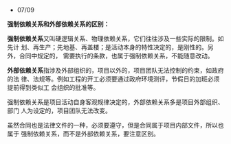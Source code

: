 - 07/09

**强制依赖关系和外部依赖关系的区别：**

**强制依赖关系**又叫硬逻辑关系、物理依赖关系，它们往往涉及一些实际的限制。如先计
划、再生产；先地基、再盖楼；是活动本身的特性决定的，是刚性的。另外，合同中规定的，
需要执行的条款，也属于强制依赖关系，不能随意改动。

**外部依赖关系**指涉及外部组织的，项目以外的，项目团队无法控制的约束，如政府的法
律、法规等。例如工程的开工必须要通过政府环境测评，节假日的加班必须提前得到类似工
会组织的批准等。

强制依赖关系是项目活动自身客观规律决定的，外部依赖关系多是项目外部组织、部门
人为设定的，项目团队无法改变。

虽然合同也是法律文件的一种，必须要遵守，但是合同属于项目内部文件，所以也属于
强制依赖关系，而不是外部依赖关系，要注意区别。
